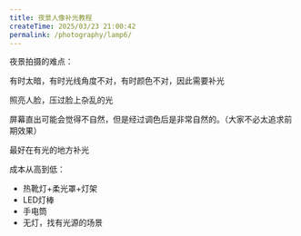 ```yaml
---
title: 夜景人像补光教程
createTime: 2025/03/23 21:00:42
permalink: /photography/lamp6/
---
```



夜景拍摄的难点：

有时太暗，有时光线角度不对，有时颜色不对，因此需要补光


照亮人脸，压过脸上杂乱的光

屏幕直出可能会觉得不自然，但是经过调色后是非常自然的。（大家不必太追求前期效果）

最好在有光的地方补光

成本从高到低：

- 热靴灯+柔光罩+灯架
- LED灯棒
- 手电筒
- 无灯，找有光源的场景